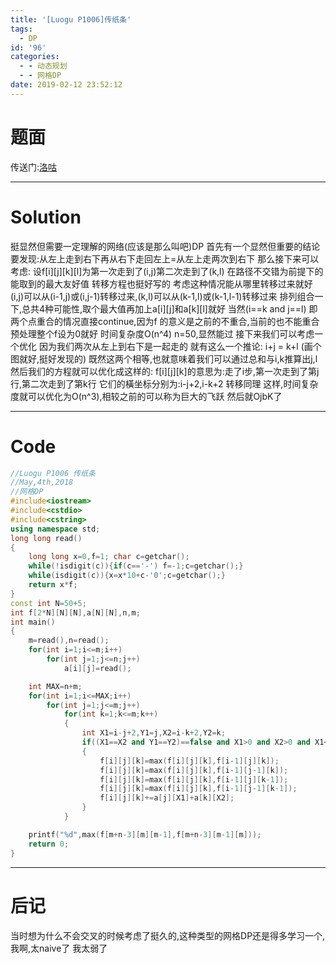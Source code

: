 ```yaml
---
title: '[Luogu P1006]传纸条'
tags:
  - DP
id: '96'
categories:
  - - 动态规划
  - - 网格DP
date: 2019-02-12 23:52:12
---
```


# 题面

传送门:[洛咕](https://www.luogu.org/problemnew/show/P1006)

* * *

# Solution

挺显然但需要一定理解的网络(应该是那么叫吧)DP 首先有一个显然但重要的结论要发现:从左上走到右下再从右下走回左上=从左上走两次到右下 那么接下来可以考虑: 设f\[i\]\[j\]\[k\]\[l\]为第一次走到了(i,j)第二次走到了(k,l) 在路径不交错为前提下的能取到的最大友好值 转移方程也挺好写的 考虑这种情况能从哪里转移过来就好(i,j)可以从(i-1,j)或(i,j-1)转移过来,(k,l)可以从(k-1,l)或(k-1,l-1)转移过来 排列组合一下,总共4种可能性,取个最大值再加上a\[i\]\[j\]和a\[k\]\[l\]就好 当然(i==k and j==l) 即两个点重合的情况直接continue,因为f 的意义是之前的不重合,当前的也不能重合 预处理整个f设为0就好 时间复杂度O(n^4) n=50,显然能过 接下来我们可以考虑一个优化 因为我们两次从左上到右下是一起走的 就有这么一个推论: i+j = k+l (画个图就好,挺好发现的) 既然这两个相等,也就意味着我们可以通过总和与i,k推算出j,l 然后我们的方程就可以优化成这样的: f\[i\]\[j\]\[k\]的意思为:走了i步,第一次走到了第j行,第二次走到了第k行 它们的橫坐标分别为:i-j+2,i-k+2 转移同理 这样,时间复杂度就可以优化为O(n^3),相较之前的可以称为巨大的飞跃 然后就OjbK了

* * *

# Code

```cpp
//Luogu P1006 传纸条
//May,4th,2018
//网格DP
#include<iostream>
#include<cstdio>
#include<cstring>
using namespace std;
long long read()
{
    long long x=0,f=1; char c=getchar();
    while(!isdigit(c)){if(c=='-') f=-1;c=getchar();}
    while(isdigit(c)){x=x*10+c-'0';c=getchar();}
    return x*f;
}
const int N=50+5;
int f[2*N][N][N],a[N][N],n,m;
int main()
{
    m=read(),n=read();
    for(int i=1;i<=m;i++)
        for(int j=1;j<=n;j++)
            a[i][j]=read();

    int MAX=n+m;
    for(int i=1;i<=MAX;i++)
        for(int j=1;j<=m;j++)
            for(int k=1;k<=m;k++)
            {
                int X1=i-j+2,Y1=j,X2=i-k+2,Y2=k;
                if((X1==X2 and Y1==Y2)==false and X1>0 and X2>0 and X1<=n and X2<=n)
                {
                    f[i][j][k]=max(f[i][j][k],f[i-1][j][k]);
                    f[i][j][k]=max(f[i][j][k],f[i-1][j-1][k]);
                    f[i][j][k]=max(f[i][j][k],f[i-1][j][k-1]);
                    f[i][j][k]=max(f[i][j][k],f[i-1][j-1][k-1]);
                    f[i][j][k]+=a[j][X1]+a[k][X2];
                }
            }

    printf("%d",max(f[m+n-3][m][m-1],f[m+n-3][m-1][m]));
    return 0;
}
```

* * *

# 后记

当时想为什么不会交叉的时候考虑了挺久的,这种类型的网格DP还是得多学习一个,我啊,太naive了 我太弱了
